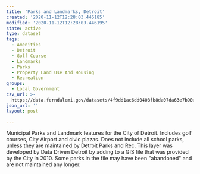 ```yaml
---
title: 'Parks and Landmarks, Detroit'
created: '2020-11-12T12:28:03.446185'
modified: '2020-11-12T12:28:03.446195'
state: active
type: dataset
tags:
  - Amenities
  - Detroit
  - Golf Course
  - Landmarks
  - Parks
  - Property Land Use And Housing
  - Recreation
groups:
  - Local Government
csv_url: >-
  https://data.ferndalemi.gov/datasets/4f9dd1ac6dd0408fb8da07da63e7b90a_0.csv?outSR=%7B%22latestWkid%22%3A3857%2C%22wkid%22%3A102100%7D
json_url: ''
layout: post

---
```

Municipal Parks and Landmark features for the City of Detroit. Includes golf courses, City Airport and civic plazas. Does not include all school parks, unless they are maintained by Detroit Parks and Rec. This layer was developed by Data Driven Detroit by adding to a GIS file that was provided by the City in 2010. Some parks in the file may have been &quot;abandoned&quot; and are not maintained any longer.

